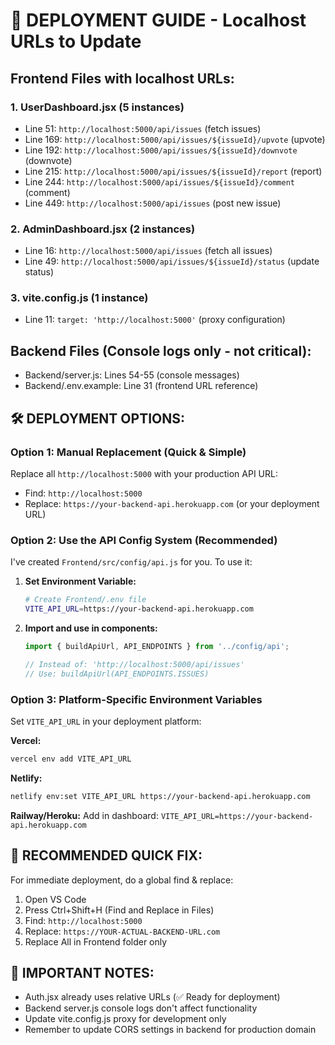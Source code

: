 # 🚀 DEPLOYMENT GUIDE - Localhost URLs to Update

## Frontend Files with localhost URLs:

### 1. UserDashboard.jsx (5 instances)
- Line 51: `http://localhost:5000/api/issues` (fetch issues)
- Line 169: `http://localhost:5000/api/issues/${issueId}/upvote` (upvote)  
- Line 192: `http://localhost:5000/api/issues/${issueId}/downvote` (downvote)
- Line 215: `http://localhost:5000/api/issues/${issueId}/report` (report)
- Line 244: `http://localhost:5000/api/issues/${issueId}/comment` (comment)
- Line 449: `http://localhost:5000/api/issues` (post new issue)

### 2. AdminDashboard.jsx (2 instances)
- Line 16: `http://localhost:5000/api/issues` (fetch all issues)
- Line 49: `http://localhost:5000/api/issues/${issueId}/status` (update status)

### 3. vite.config.js (1 instance)
- Line 11: `target: 'http://localhost:5000'` (proxy configuration)

## Backend Files (Console logs only - not critical):
- Backend/server.js: Lines 54-55 (console messages)
- Backend/.env.example: Line 31 (frontend URL reference)

## 🛠️ DEPLOYMENT OPTIONS:

### Option 1: Manual Replacement (Quick & Simple)
Replace all `http://localhost:5000` with your production API URL:
- Find: `http://localhost:5000`  
- Replace: `https://your-backend-api.herokuapp.com` (or your deployment URL)

### Option 2: Use the API Config System (Recommended)
I've created `Frontend/src/config/api.js` for you. To use it:

1. **Set Environment Variable:**
   ```bash
   # Create Frontend/.env file
   VITE_API_URL=https://your-backend-api.herokuapp.com
   ```

2. **Import and use in components:**
   ```javascript
   import { buildApiUrl, API_ENDPOINTS } from '../config/api';
   
   // Instead of: 'http://localhost:5000/api/issues'
   // Use: buildApiUrl(API_ENDPOINTS.ISSUES)
   ```

### Option 3: Platform-Specific Environment Variables
Set `VITE_API_URL` in your deployment platform:

**Vercel:**
```bash
vercel env add VITE_API_URL
```

**Netlify:**
```bash
netlify env:set VITE_API_URL https://your-backend-api.herokuapp.com
```

**Railway/Heroku:**
Add in dashboard: `VITE_API_URL=https://your-backend-api.herokuapp.com`

## 🎯 RECOMMENDED QUICK FIX:

For immediate deployment, do a global find & replace:
1. Open VS Code
2. Press Ctrl+Shift+H (Find and Replace in Files) 
3. Find: `http://localhost:5000`
4. Replace: `https://YOUR-ACTUAL-BACKEND-URL.com`
5. Replace All in Frontend folder only

## 📝 IMPORTANT NOTES:

- Auth.jsx already uses relative URLs (✅ Ready for deployment)
- Backend server.js console logs don't affect functionality
- Update vite.config.js proxy for development only
- Remember to update CORS settings in backend for production domain
